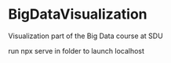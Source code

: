# BigDataVisualization
Visualization part of the Big Data course at SDU

run npx serve in folder to launch localhost
